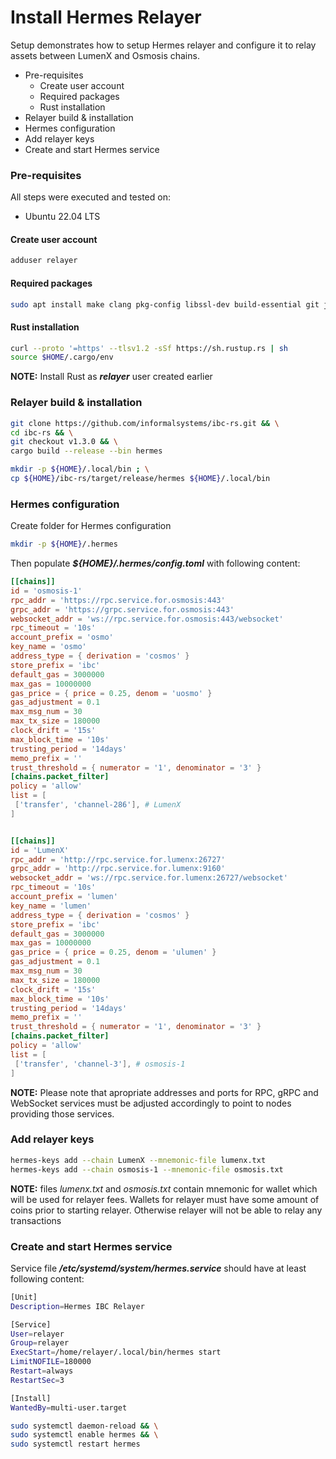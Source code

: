 # Install Hermes Relayer

Setup demonstrates how to setup Hermes relayer and configure it to relay assets between LumenX and Osmosis chains.

* Pre-requisites
  * Create user account
  * Required packages
  * Rust installation
* Relayer build & installation
* Hermes configuration
* Add relayer keys
* Create and start Hermes service

### Pre-requisites

All steps were executed and tested on:

* Ubuntu 22.04 LTS

#### Create user account

```bash
adduser relayer
```

#### Required packages

```bash
sudo apt install make clang pkg-config libssl-dev build-essential git jq llvm libudev-dev -y
```

#### Rust installation

```bash
curl --proto '=https' --tlsv1.2 -sSf https://sh.rustup.rs | sh
source $HOME/.cargo/env
```

**NOTE:** Install Rust as _**relayer**_ user created earlier

### Relayer build & installation

```bash
git clone https://github.com/informalsystems/ibc-rs.git && \
cd ibc-rs && \
git checkout v1.3.0 && \
cargo build --release --bin hermes
```

```bash
mkdir -p ${HOME}/.local/bin ; \
cp ${HOME}/ibc-rs/target/release/hermes ${HOME}/.local/bin
```

### Hermes configuration

Create folder for Hermes configuration

```bash
mkdir -p ${HOME}/.hermes
```

Then populate _**${HOME}/.hermes/config.toml**_ with following content:

```toml
[[chains]]
id = 'osmosis-1'
rpc_addr = 'https://rpc.service.for.osmosis:443'
grpc_addr = 'https://grpc.service.for.osmosis:443'
websocket_addr = 'ws://rpc.service.for.osmosis:443/websocket'
rpc_timeout = '10s'
account_prefix = 'osmo'
key_name = 'osmo'
address_type = { derivation = 'cosmos' }
store_prefix = 'ibc'
default_gas = 3000000
max_gas = 10000000
gas_price = { price = 0.25, denom = 'uosmo' }
gas_adjustment = 0.1
max_msg_num = 30
max_tx_size = 180000
clock_drift = '15s'
max_block_time = '10s'
trusting_period = '14days'
memo_prefix = ''
trust_threshold = { numerator = '1', denominator = '3' }
[chains.packet_filter]
policy = 'allow'
list = [
 ['transfer', 'channel-286'], # LumenX
]


[[chains]]
id = 'LumenX'
rpc_addr = 'http://rpc.service.for.lumenx:26727'
grpc_addr = 'http://rpc.service.for.lumenx:9160'
websocket_addr = 'ws://rpc.service.for.lumenx:26727/websocket'
rpc_timeout = '10s'
account_prefix = 'lumen'
key_name = 'lumen'
address_type = { derivation = 'cosmos' }
store_prefix = 'ibc'
default_gas = 3000000
max_gas = 10000000
gas_price = { price = 0.25, denom = 'ulumen' }
gas_adjustment = 0.1
max_msg_num = 30
max_tx_size = 180000
clock_drift = '15s'
max_block_time = '10s'
trusting_period = '14days'
memo_prefix = ''
trust_threshold = { numerator = '1', denominator = '3' }
[chains.packet_filter]
policy = 'allow'
list = [
 ['transfer', 'channel-3'], # osmosis-1
]
```

**NOTE:** Please note that apropriate addresses and ports for RPC, gRPC and WebSocket services must be adjusted accordingly to point to nodes providing those services.

### Add relayer keys

```bash
hermes-keys add --chain LumenX --mnemonic-file lumenx.txt
hermes-keys add --chain osmosis-1 --mnemonic-file osmosis.txt
```

**NOTE:** files _lumenx.txt_ and _osmosis.txt_ contain mnemonic for wallet which will be used for relayer fees. Wallets for relayer must have some amount of coins prior to starting relayer. Otherwise relayer will not be able to relay any transactions

### Create and start Hermes service

Service file _**/etc/systemd/system/hermes.service**_ should have at least following content:

```bash
[Unit]
Description=Hermes IBC Relayer

[Service]
User=relayer
Group=relayer
ExecStart=/home/relayer/.local/bin/hermes start
LimitNOFILE=180000
Restart=always
RestartSec=3

[Install]
WantedBy=multi-user.target
```

```bash
sudo systemctl daemon-reload && \
sudo systemctl enable hermes && \
sudo systemctl restart hermes
```
